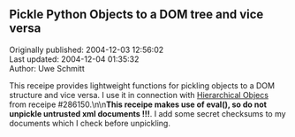 ## Pickle Python Objects to a DOM tree and vice versa  
Originally published: 2004-12-03 12:56:02  
Last updated: 2004-12-04 01:35:32  
Author: Uwe Schmitt  
  
This receipe provides lightweight functions for pickling objects to a DOM structure and vice versa. I use it in connection with <a href="http://aspn.activestate.com/ASPN/Cookbook/Python/Recipe/286150">Hierarchical Objecs</a> from receipe #286150.\n\n<strong>This receipe makes use of eval(), so do not unpickle untrusted xml documents !!!</strong>. I add some secret checksums to my documents which I check before unpickling.